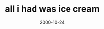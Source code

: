 ---
layout: base.njk
title : 'all i had was ice cream' 
view_title : 'all i had was ice cream' 
year : '2000' 
date : '2000-10-24' 
img_file : '/drawing/hadicecream.png' 
html_file : 'hadicecream' 
next_html : 'wildlife.html' 
year_order : '556' 
permalink : "title/{{html_file}}.html"
---